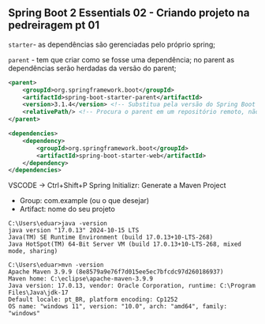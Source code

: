 ## Spring Boot 2 Essentials 02 - Criando projeto na pedreiragem pt 01

`starter`- as dependências são gerenciadas pelo próprio spring;

`parent` - tem que criar como se fosse uma dependência; no parent as dependências serão herdadas da versão do parent;

```xml
<parent>
    <groupId>org.springframework.boot</groupId>
    <artifactId>spring-boot-starter-parent</artifactId>
    <version>3.1.4</version> <!-- Substitua pela versão do Spring Boot que deseja usar -->
    <relativePath/> <!-- Procura o parent em um repositório remoto, não local -->
</parent>
```

```xml
<dependencies>
    <dependency>
        <groupId>org.springframework.boot</groupId>
        <artifactId>spring-boot-starter-web</artifactId>
    </dependency>
</dependencies>
```

VSCODE -> Ctrl+Shift+P Spring Initializr: Generate a Maven Project

- Group: com.example (ou o que desejar)
- Artifact: nome do seu projeto

```
C:\Users\eduar>java -version
java version "17.0.13" 2024-10-15 LTS
Java(TM) SE Runtime Environment (build 17.0.13+10-LTS-268)
Java HotSpot(TM) 64-Bit Server VM (build 17.0.13+10-LTS-268, mixed mode, sharing)

C:\Users\eduar>mvn -version
Apache Maven 3.9.9 (8e8579a9e76f7d015ee5ec7bfcdc97d260186937)
Maven home: C:\eclipse\apache-maven-3.9.9
Java version: 17.0.13, vendor: Oracle Corporation, runtime: C:\Program Files\Java\jdk-17
Default locale: pt_BR, platform encoding: Cp1252
OS name: "windows 11", version: "10.0", arch: "amd64", family: "windows"
```

